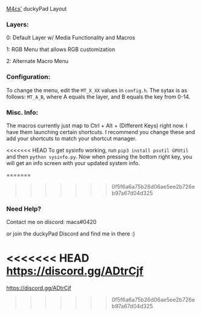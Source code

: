 [M4cs'](https://github.com/M4cs) duckyPad Layout

### Layers:

0: Default Layer w/ Media Functionality and Macros

1: RGB Menu that allows RGB customization

2: Alternate Macro Menu

### Configuration:

To change the menu, edit the `MT_X_XX` values in `config.h`. The sytax is as follows: `MT_A_B`, where A equals the layer, and B equals the key from 0-14.

### Misc. Info:

The macros currently just map to Ctrl + Alt + (Different Keys) right now. I have them launching certain shortcuts. I recommend you change these and add your shortcuts to match your shortcut manager.

<<<<<<< HEAD
To get sysinfo working, run `pip3 install psutil GPUtil` and then `python sysinfo.py`. Now when pressing the bottom right key, you will get an info screen with your updated system info.

=======
>>>>>>> 0f5f6a6a75b26d06ae5ee2b726eb97a67d04d325
### Need Help?

Contact me on discord: macs#0420

or join the duckyPad Discord and find me in there :)

<<<<<<< HEAD
https://discord.gg/ADtrCjf
=======
https://discord.gg/ADtrCjf
>>>>>>> 0f5f6a6a75b26d06ae5ee2b726eb97a67d04d325

